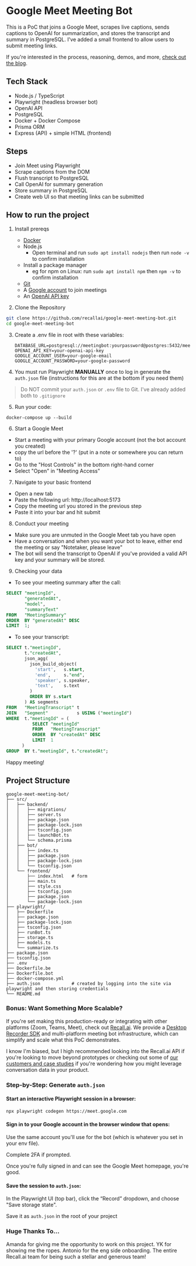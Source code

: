 # Google Meet Meeting Bot

This is a PoC that joins a Google Meet, scrapes live captions, sends captions to OpenAI for summarization, and stores the transcript and summary in PostgreSQL. I've added a small frontend to allow users to submit meeting links.

If you're interested in the process, reasoning, demos, and more, [check out the blog](https://www.recall.ai/blog/how-we-built-an-in-house-google-meet-bot).

## Tech Stack
- Node.js / TypeScript
- Playwright (headless browser bot)
- OpenAI API
- PostgreSQL
- Docker + Docker Compose
- Prisma ORM
- Express (API) + simple HTML (frontend)

## Steps

- Join Meet using Playwright
- Scrape captions from the DOM
- Flush transcript to PostgreSQL
- Call OpenAI for summary generation
- Store summary in PostgreSQL
- Create web UI so that meeting links can be submitted

## How to run the project

1. Install prereqs
    - [Docker](https://docs.docker.com/get-started/get-docker/)
    - Node.js
        - Open terminal and run `sudo apt install nodejs` then run `node -v` to confirm installation
    - Install a package manager
        - eg for npm on Linux: run `sudo apt install npm` then `npm -v` to confirm installation
    - [Git](https://git-scm.com)
    - A [Google account](https://accounts.google.com) to join meetings
    - An [OpenAI API key](https://platform.openai.com/account/api-keys)

2. Clone the Repository

```bash
git clone https://github.com/recallai/google-meet-meeting-bot.git
cd google-meet-meeting-bot
```

3. Create a .env file in root with these variables:
    ```
    DATABASE_URL=postgresql://meetingbot:yourpassword@postgres:5432/meetingbotpoc
    OPENAI_API_KEY=your-openai-api-key
    GOOGLE_ACCOUNT_USER=your-google-email
    GOOGLE_ACCOUNT_PASSWORD=your-google-password
    ```

4. You must run Playwright **MANUALLY** once to log in generate the `auth.json` file (instructions for this are at the bottom if you need them)

> Do NOT commit your `auth.json` or `.env` file to Git. I've already added both to `.gitignore`

5. Run your code: 
```
docker-compose up --build
```

6. Start a Google Meet
- Start a meeting with your primary Google account (not the bot account you created)
- copy the url before the '?' (put in a note or somewhere you can return to)
- Go to the "Host Controls" in the bottom right-hand corner
- Select "Open" in "Meeting Access"

7. Navigate to your basic frontend
- Open a new tab
- Paste the following url: 
http://localhost:5173
- Copy the meeting url you stored in the previous step
- Paste it into your bar and hit submit

8. Conduct your meeting
- Make sure you are unmuted in the Google Meet tab you have open 
- Have a conversation and when you want your bot to leave, either end the meeting or say "Notetaker, please leave" 
- The bot will send the transcript to OpenAI if you've provided a valid API key and your summary will be stored. 


9. Checking your data
- To see your meeting summary after the call:
```sql
SELECT "meetingId",
       "generatedAt",
       "model",
       "summaryText"
FROM   "MeetingSummary"
ORDER  BY "generatedAt" DESC
LIMIT  1;
```
- To see your transcript: 
```sql
SELECT t."meetingId",
       t."createdAt",
       json_agg(
         json_build_object(
           'start',   s.start,
           'end',     s."end",
           'speaker', s.speaker,
           'text',    s.text
         )
         ORDER BY s.start
       ) AS segments
FROM   "MeetingTranscript" t
JOIN   "Segment"           s USING ("meetingId")
WHERE  t."meetingId" = (
          SELECT "meetingId"
          FROM   "MeetingTranscript"
          ORDER  BY "createdAt" DESC
          LIMIT  1
      )
GROUP  BY t."meetingId", t."createdAt";
```


Happy meeting!

## Project Structure

```
google-meet-meeting-bot/
├── src/
│   ├── backend/
│   │   ├── migrations/
│   │   ├── server.ts
│   │   ├── package.json
│   │   ├── package-lock.json
│   │   ├── tsconfig.json
│   │   ├── launchBot.ts
│   │   └── schema.prisma
│   ├── bot/
│   │   ├── index.ts
│   │   ├── package.json
│   │   ├── package-lock.json
│   │   └── tsconfig.json
│   └── frontend/
│       ├── index.html   # form
│       ├── main.ts
│       ├── style.css
│       ├── tsconfig.json
│       ├── package.json
│       └── package-lock.json
├── playwright/
│   ├── Dockerfile
│   ├── package.json
│   ├── package-lock.json
│   ├── tsconfig.json
│   ├── runBot.ts
│   ├── storage.ts
│   ├── models.ts
│   └── summarize.ts
├── package.json
├── tsconfig.json
├── .env
├── Dockerfile.be
├── Dockerfile.bot
├── docker-compose.yml
├── auth.json            # created by logging into the site via playwright and then storing credentials
└── README.md
```

### Bonus: Want Something More Scalable?
 If you're set making this production-ready or integrating with other platforms (Zoom, Teams, Meet), check out [Recall.ai](https://www.recall.ai/). We provide a [Desktop Recorder SDK](https://docs.recall.ai/docs/desktop-sdk) and multi-platform meeting bot infrastructure, which can simplify and scale what this PoC demonstrates.

I know I'm biased, but I high recommended looking into the Recall.ai API if you're looking to move beyond prototypes or checking out some of [our customers and case studies](https://recall-ai.webflow.io/customers) if you're wondering how you might leverage conversation data in your product.


### Step-by-Step: Generate `auth.json`
#### Start an interactive Playwright session in a browser:

`npx playwright codegen https://meet.google.com`

#### Sign in to your Google account in the browser window that opens:

Use the same account you'll use for the bot (which is whatever you set in your env file).

Complete 2FA if prompted.

Once you're fully signed in and can see the Google Meet homepage, you're good.

#### Save the session to `auth.json`:

In the Playwright UI (top bar), click the “Record” dropdown, and choose "Save storage state".

Save it as `auth.json` in the root of your project

### Huge Thanks To...
Amanda for giving me the opportunity to work on this project. YK for showing me the ropes. Antonio for the eng side onboarding. The entire Recall.ai team for being such a stellar and generous team!